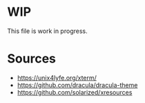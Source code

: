 # WIP

This file is work in progress.

# Sources

* https://unix4lyfe.org/xterm/
* https://github.com/dracula/dracula-theme
* https://github.com/solarized/xresources

